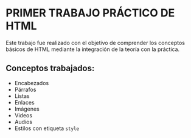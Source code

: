 # PRIMER TRABAJO PRÁCTICO DE HTML

Este trabajo fue realizado con el objetivo de comprender los conceptos básicos de HTML mediante la integración de la teoría con la práctica.

## Conceptos trabajados:

- Encabezados
- Párrafos
- Listas
- Enlaces
- Imágenes
- Videos
- Audios
- Estilos con etiqueta `style`

